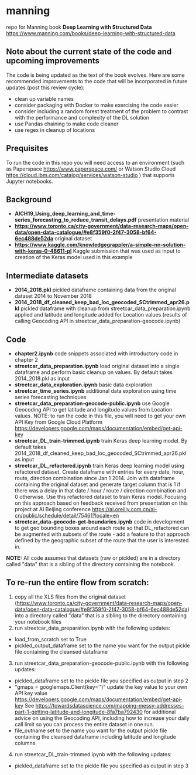 # manning
repo for Manning book **Deep Learning with Structured Data** https://www.manning.com/books/deep-learning-with-structured-data

## Note about  the current state of the code and upcoming improvements
The code is being updated as the text of the book evolves. Here are some recommended improvements to the code that will be incorporated in future updates (post this review cycle):
- clean up variable names
- consider packaging with Docker to make exercising the code easier
- consider including a random forest treatment of the problem to contrast with the performance and complexity of the DL solution
- use Pandas chaining to make code cleaner
- use regex in cleanup of locations

## Prequisites
To run the code in this repo you will need access to an environment (such as Paperspace https://www.paperspace.com/ or Watson Studio Cloud https://cloud.ibm.com/catalog/services/watson-studio ) that supports Jupyter notebooks.

## Background

- **AICH19_Using_deep_learning_and_time-series_forecasting_to_reduce_transit_delays.pdf** presentation material
- **https://www.toronto.ca/city-government/data-research-maps/open-data/open-data-catalogue/#e8f359f0-2f47-3058-bf64-6ec488de52da** original dataset
- **https://www.kaggle.com/knowledgegrappler/a-simple-nn-solution-with-keras-0-48611-pl** Kaggle submission that was used as input to creation of the Keras model used in this example

## Intermediate datasets
- **2014_2018.pkl** pickled dataframe containing data from the original dataset 2014 to November 2018
- **2014_2018_df_cleaned_keep_bad_loc_geocoded_SCtrimmed_apr26.pkl** pickled dataframe with cleanup from streetcar_data_preparation.ipynb applied and latitude and longitude added for Location values (results of calling Geocoding API in streetcar_data_preparation-geocode.ipynb)

## Code
- **chapter2.ipynb** code snippets associated with introductory code in chapter 2
- **streetcar_data_preparation.ipynb** load original dataset into a single dataframe and perform basic cleanup on values. By default takes 2014_2018.pkl as input
- **streetcar_data_exploration.ipynb** basic data exploration
- **streetcar_time_series.ipynb** additional data exploration using time series forecasting techniques
- **streetcar_data_preparation-geocode-public.ipynb** use Google Geocoding API to get latitude and longitude values from Location values. NOTE: to run the code in this file, you will need to get your own API Key from Google Cloud Platform https://developers.google.com/maps/documentation/embed/get-api-key
- **streetcar_DL_train-trimmed.ipynb** train Keras deep learning model. By default takes 2014_2018_df_cleaned_keep_bad_loc_geocoded_SCtrimmed_apr26.pkl as input
- **streetcar_DL_refactored.ipynb** train Keras deep learning model using refactored dataset. Create dataframe with entries for every date, hour, route, direction combination since Jan 1 2014. Join with dataframe containing the original dataset and generate target column that is 1 if there was a delay in that date / hour / route / direction combination and 0 otherwise. Use this refactored dataset to train Keras model. Focusing on this approach based on feedback received from presentation on this project at AI Beijing conference https://ai.oreilly.com.cn/ai-cn/public/schedule/detail/75461?locale=en
- **streetcar_data-geocode-get-boundaries.ipynb** code in development to get geo bounding boxes around each route so that DL_refactored can be augmented with subsets of the route - add a feature to that approach defined by the geographic subset of the route that the user is interested in.

**NOTE:** All code assumes that datasets (raw or pickled) are in a directory called "data" that is a sibling of the directory containing the notebook.  

## To re-run the entire flow from scratch:
1. copy all the XLS files from the original dataset (https://www.toronto.ca/city-government/data-research-maps/open-data/open-data-catalogue/#e8f359f0-2f47-3058-bf64-6ec488de52da) into a directory called "data" that is a sibling to the directory containing your notebook files
2. run streetcar_data_preparation.ipynb with the following updates: 
- load_from_scratch set to  True
- pickled_output_dataframe set to the name you want for the output pickle file containing the cleansed dataframe
3. run streetcar_data_preparation-geocode-public.ipynb with the following updates:
- pickled_dataframe set to the pickle file you specified as output in step 2
- "gmaps = googlemaps.Client(key='')" update the key value to your own API key value https://developers.google.com/maps/documentation/embed/get-api-key See https://towardsdatascience.com/mapping-messy-addresses-part-1-getting-latitude-and-longitude-8fa7ba792430 for additional advice on using the Geocoding API, including how to increase your daily call limit so you can process the entire dataset in one run.
- file_outname set to the name you want for the output pickle file containing the cleansed dataframe including latitude and longitude columns
4. run streetcar_DL_train-trimmed.ipynb with the following updates:
- pickled_dataframe set to the pickle file you specified as output in step 3

